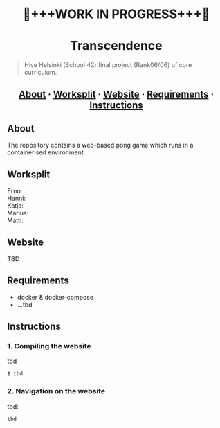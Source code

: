 <h1 align="center">🤖+++WORK IN PROGRESS+++🤖</h1>

<h1 align="center">Transcendence</h1>

> Hive Helsinki (School 42) final project (Rank06/06) of core curriculum.

<h2 align="center">
	<a href="#about">About</a>
	<span> · </span>
  <a href="#Worksplit">Worksplit</a>
	<span> · </span>
	<a href="#Website">Website</a>
	<span> · </span>
	<a href="#requirements">Requirements</a>
	<span> · </span>
	<a href="#instructions">Instructions</a>
</h2>

## About
The repository contains a web-based pong game which runs in a containerised environment. 

## Worksplit
Erno:  
Hanni:  
Katja:  
Marius:  
Matti:

## Website
TBD

## Requirements
- docker & docker-compose
- ...tbd

## Instructions

### 1. Compiling the website

tbd

```
$ tbd 
```

### 2. Navigation on the website
tbd:
```
tbd
```
